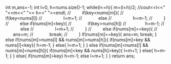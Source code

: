 int m,ans=-1;
int l=0, h=nums.size()-1;
while(l<=h){
m=(l+h)/2;
//cout<<l<<" "<<m<<" "<< h<<" "<<endl;
//         if(key<nums[m]){
//             if(key<nums[l])
//                 l=m+1;
//             else
//                 h=m-1;
//         }
//         else if(nums[m]<key){
//             if(key>nums[h])
//                h=m-1;
//             else
//                 l=m+1;
//         }
//         else if(nums[m]==key){
//             ans=m;
//             break;
//         }
if(nums[m]==key){
ans=m;
break;
}
else if(nums[m]>nums[l] && nums[m]>nums[h]){
if(nums[m]>key && nums[l]<key){
h=m-1;
}
else{
l=m+1;
}
}
else if(nums[m]<nums[l] && nums[m]<nums[h]){
if(nums[m]<key && nums[h]>key){
l=m+1;
}
else{
h=m-1;
}
}
else{
if(nums[m]>key)
h=m-1;
else
l=m+1;
}
}
return ans;